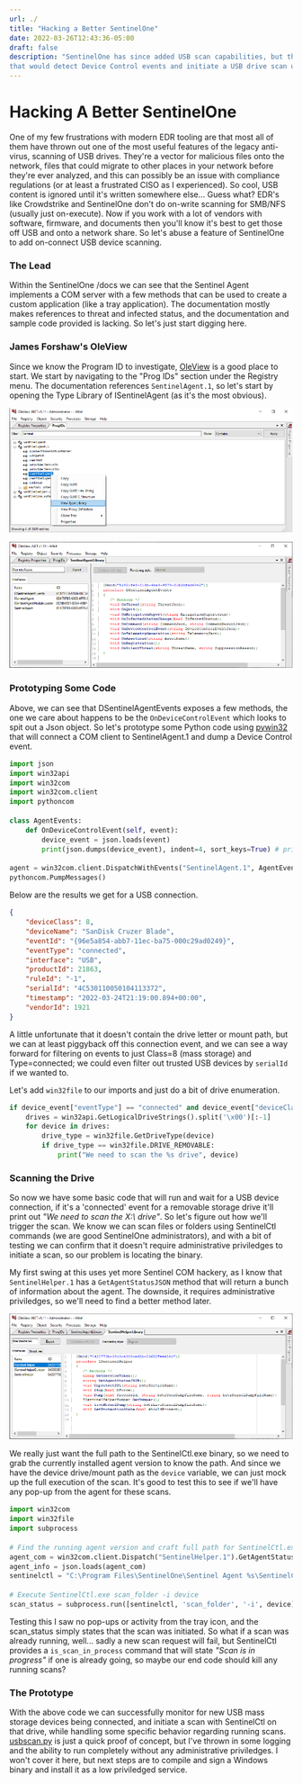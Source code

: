 ```yaml
---
url: ./
title: "Hacking a Better SentinelOne"
date: 2022-03-26T12:43:36-05:00
draft: false
description: "SentinelOne has since added USB scan capabilities, but this was my whack at building an endpoint service
that would detect Device Control events and initiate a USB drive scan using the installed agent."
---
```


# Hacking A Better SentinelOne

One of my few frustrations with modern EDR tooling are that most all of them have thrown out one of the most useful features of the legacy anti-virus, scanning of USB drives. They're a vector for malicious files onto the network, files that could migrate to other places in your network before they're ever analyzed, and this can possibly be an issue with compliance regulations (or at least a frustrated CISO as I experienced). So cool, USB content is ignored until it's written somewhere else... Guess what? EDR's like Crowdstrike and SentinelOne don't do on-write scanning for SMB/NFS (usually just on-execute). Now if you work with a lot of vendors with software, firmware, and documents then you'll know it's best to get those off USB and onto a network share. So let's abuse a feature of SentinelOne to add on-connect USB device scanning.

### The Lead
Within the SentinelOne /docs we can see that the Sentinel Agent implements a COM server with a few methods that can be used to create a custom application (like a tray application). The documentation mostly makes references to threat and infected status, and the documentation and sample code provided is lacking. So let's just start digging here.

### James Forshaw's OleView
Since we know the Program ID to investigate, [OleView](https://github.com/tyranid/oleviewdotnet) is a good place to start. We start by navigating to the "Prog IDs" section under the Registry menu. The documentation references `SentinelAgent.1`, so let's start by opening the Type Library of ISentinelAgent (as it's the most obvious).

![OleView SentinelAgent.1](./OleView_SentinelAgent1.png)

![OleView SentinelAgentLibrary](./OleView_DSentinelAgentEvents.png)


### Prototyping Some Code
Above, we can see that DSentinelAgentEvents exposes a few methods, the one we care about happens to be the `OnDeviceControlEvent` which looks to spit out a Json object. So let's prototype some Python code using [pywin32](https://pypi.org/project/pywin32/) that will connect a COM client to SentinelAgent.1 and dump a Device Control event.

```python
import json
import win32api
import win32com
import win32com.client
import pythoncom

class AgentEvents:
    def OnDeviceControlEvent(self, event):
        device_event = json.loads(event)
        print(json.dumps(device_event), indent=4, sort_keys=True) # print the event

agent = win32com.client.DispatchWithEvents("SentinelAgent.1", AgentEvents)
pythoncom.PumpMessages()
```
Below are the results we get for a USB connection.
```json
{
    "deviceClass": 8,
    "deviceName": "SanDisk Cruzer Blade",
    "eventId": "{96e5a854-abb7-11ec-ba75-000c29ad0249}",
    "eventType": "connected",
    "interface": "USB",
    "productId": 21863,
    "ruleId": "-1",
    "serialId": "4C530110050104113372",
    "timestamp": "2022-03-24T21:19:00.894+00:00",
    "vendorId": 1921
}
```

A little unfortunate that it doesn't contain the drive letter or mount path, but we can at least piggyback off this connection event, and we can see a way forward for filtering on events to just Class=8 (mass storage) and Type=connected; we could even filter out trusted USB devices by `serialId` if we wanted to.

Let's add `win32file` to our imports and just do a bit of drive enumeration.
```python
if device_event["eventType"] == "connected" and device_event["deviceClass"] == 8:
    drives = win32api.GetLogicalDriveStrings().split('\x00')[:-1]
    for device in drives:
        drive_type = win32file.GetDriveType(device)
        if drive_type == win32file.DRIVE_REMOVABLE:
            print("We need to scan the %s drive", device)
```

### Scanning the Drive

So now we have some basic code that will run and wait for a USB device connection, if it's a 'connected' event for a removable storage drive it'll print out _"We need to scan the X:\ drive"_. So let's figure out how we'll trigger the scan. We know we can scan files or folders using SentinelCtl commands (we are good SentinelOne administrators), and with a bit of testing we can confirm that it doesn't require administrative priviledges to initiate a scan, so our problem is locating the binary.

My first swing at this uses yet more Sentinel COM hackery, as I know that `SentinelHelper.1` has a `GetAgentStatusJSON` method that will return a bunch of information about the agent. The downside, it requires administrative priviledges, so we'll need to find a better method later.

![OleView SentinelHelper](./OleView_ISentinelHelper.png)

We really just want the full path to the SentinelCtl.exe binary, so we need to grab the currently installed agent version to know the path. And since we have the device drive/mount path as the `device` variable, we can just mock up the full execution of the scan. It's good to test this to see if we'll have any pop-up from the agent for these scans.

```python
import win32com
import win32file
import subprocess

# Find the running agent version and craft full path for SentinelCtl.exe
agent_com = win32com.client.Dispatch("SentinelHelper.1").GetAgentStatusJSON()
agent_info = json.loads(agent_com)
sentinelctl = "C:\Program Files\SentinelOne\Sentinel Agent %s\SentinelCtl.exe" % agent_info["agent-version"]

# Execute SentinelCtl.exe scan_folder -i device
scan_status = subprocess.run([sentinelctl, 'scan_folder', '-i', device], stdout=subprocess.PIPE).stdout.decode('utf-8')
```

Testing this I saw no pop-ups or activity from the tray icon, and the scan_status simply states that the scan was initiated. So what if a scan was already running, well... sadly a new scan request will fail, but SentinelCtl provides a `is_scan_in_process` command that will state _"Scan is in progress"_ if one is already going, so maybe our end code should kill any running scans?

### The Prototype
With the above code we can successfully monitor for new USB mass storage devices being connected, and initiate a scan with SentinelCtl on that drive, while handling some specific behavior regarding running scans. [usbscan.py](https://github.com/keyboardcrunch/sentinelone_usbscan/blob/main/usbscan.py) is just a quick proof of concept, but I've thrown in some logging and the ability to run completely without any administrative priviledges. I won't cover it here, but next steps are to compile and sign a Windows binary and install it as a low priviledged service.